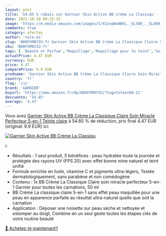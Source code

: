 ```yaml
---
layout: post
title: '54.85 % rabais sur Garnier Skin Active BB Crème La Classiqu'
date: 2021-10-20 09:32:15
image: 'https://m.media-amazon.com/images/I/41xnpWxWW5L._SL500_._SL400_.jpg'
comments: true
category: ofertas
author: 'tole.es'
slug: 'B00FXM8YIU-fr Garnier Skin Active BB Crème La Classique Claire Soin...'
sku: 'B00FXM8YIU-fr'
tags: [ 'Beauté et Parfum','Maquillage','Maquillage pour le teint','Soin de jour','Soins pour la peau','Soins pour le visage','Soins visage hydratants','garnier', ]
actualPrice: 4.47 EUR
currency: EUR
price: 4.47
comparePrice: 9.9 EUR
prodname: 'Garnier Skin Active BB Crème La Classique Claire Soin Miracle Perfecteur 5-en-1  Teinte claire'
country: 'fr'
flag: '🇫🇷'
brand: 'GARNIER'
buyurl: 'https://www.amazon.fr/dp/B00FXM8YIU/?tag=tolees0d-21'
descuento: '54.85'
average: '4.47'
---
```


Vous avez [Garnier Skin Active BB Crème La Classique Claire Soin Miracle Perfecteur 5-en-1  Teinte claire](https://www.amazon.fr/dp/B00FXM8YIU/?tag=tolees0d-21)  à  54.85 % de réduction, prix final  4.47 EUR (original: 9.9 EUR) ici:

[![Garnier Skin Active BB Crème La Classiqu](https://m.media-amazon.com/images/I/41xnpWxWW5L._SL500_._SL400_.jpg)](https://www.amazon.fr/dp/B00FXM8YIU/?tag=tolees0d-21)

ℹ️:

- Résultats : 1 seul produit, 5 bénéfices : peau hydratée toute la journée et protégée des rayons UV (FPS 20) avec effet bonne mine naturel et teint unifié
- Formule enrichie en huile, vitamine C et pigments ultra-légers, Testée dermatologiquement, sans parabène et non comédogène
- Contenu : 1x BB Crème La Classique Claire soin miracle perfecteur 5-en-1 Garnier pour toutes les carnations, 50 ml
- BB Crème La classique claire 5-en-1 sans effet peau maquillée pour une peau en apparence parfaite au résultat ultra-naturel quelle que soit la carnation
- Application : Déposer une noisette sur peau sèche et nettoyée et estomper au doigt, Combine en un seul geste toutes les étapes clés de votre routine beauté

[🛒 Achetez-le maintenant!!](https://www.amazon.fr/dp/B00FXM8YIU/?tag=tolees0d-21)
